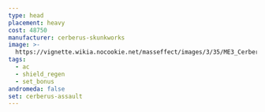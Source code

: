 ```yaml
---
type: head
placement: heavy
cost: 48750
manufacturer: cerberus-skunkworks
image: >-
  https://vignette.wikia.nocookie.net/masseffect/images/3/35/ME3_Cerberus_Assault_Armor.png/revision/latest?cb=20120314164810
tags:
  - ac
  - shield_regen
  - set_bonus
andromeda: false
set: cerberus-assault
---
```

